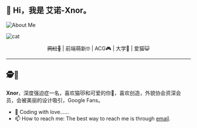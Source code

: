 ## 🌱 Hi，我是 艾诺-Xnor。

 <img align="center" alt="About Me" src="https://github-readme-stats.vercel.app/api?username=xnor-bear&show_icons=true&hide_border=true&hide=contribs" />


![cat](https://raw.githubusercontent.com/Xnor-bear/Living-room-for-Pic/master/cat1.gif)


<center> <s>网红👻</s> | 前端萌新🤓 | ACG🎮 | 大学🐶 | 爱猫😺 </center>

--------

## 🕵🎏
**Xnor**，深度强迫症一名，喜欢猫😻和可爱的你💖，喜欢创造，外貌协会资深会员，会被美丽的设计吸引，Google Fans。


- 🔭 Coding with love……
- 📫 How to reach me: The best way to reach me is through [email](mailto:xiangnorth@qq.com).

